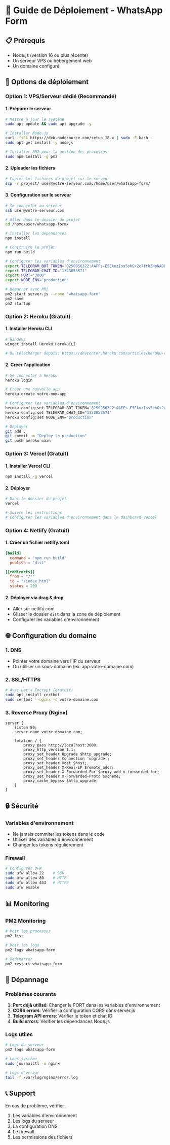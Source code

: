 # 🚀 Guide de Déploiement - WhatsApp Form

## 📋 Prérequis
- Node.js (version 16 ou plus récente)
- Un serveur VPS ou hébergement web
- Un domaine configuré

## 🔧 Options de déploiement

### Option 1: VPS/Serveur dédié (Recommandé)

#### 1. Préparer le serveur
```bash
# Mettre à jour le système
sudo apt update && sudo apt upgrade -y

# Installer Node.js
curl -fsSL https://deb.nodesource.com/setup_18.x | sudo -E bash -
sudo apt-get install -y nodejs

# Installer PM2 pour la gestion des processus
sudo npm install -g pm2
```

#### 2. Uploader les fichiers
```bash
# Copier les fichiers du projet sur le serveur
scp -r project/ user@votre-serveur.com:/home/user/whatsapp-form/
```

#### 3. Configuration sur le serveur
```bash
# Se connecter au serveur
ssh user@votre-serveur.com

# Aller dans le dossier du projet
cd /home/user/whatsapp-form/

# Installer les dépendances
npm install

# Construire le projet
npm run build

# Configurer les variables d'environnement
export TELEGRAM_BOT_TOKEN="8250956322:AAFFs-E5EknzIss5ohGx2c7fthZNpNADLrI"
export TELEGRAM_CHAT_ID="1323053571"
export PORT="3000"
export NODE_ENV="production"

# Démarrer avec PM2
pm2 start server.js --name "whatsapp-form"
pm2 save
pm2 startup
```

### Option 2: Heroku (Gratuit)

#### 1. Installer Heroku CLI
```bash
# Windows
winget install Heroku.HerokuCLI

# Ou télécharger depuis: https://devcenter.heroku.com/articles/heroku-cli
```

#### 2. Créer l'application
```bash
# Se connecter à Heroku
heroku login

# Créer une nouvelle app
heroku create votre-nom-app

# Configurer les variables d'environnement
heroku config:set TELEGRAM_BOT_TOKEN="8250956322:AAFFs-E5EknzIss5ohGx2c7fthZNpNADLrI"
heroku config:set TELEGRAM_CHAT_ID="1323053571"
heroku config:set NODE_ENV="production"

# Déployer
git add .
git commit -m "Deploy to production"
git push heroku main
```

### Option 3: Vercel (Gratuit)

#### 1. Installer Vercel CLI
```bash
npm install -g vercel
```

#### 2. Déployer
```bash
# Dans le dossier du projet
vercel

# Suivre les instructions
# Configurer les variables d'environnement dans le dashboard Vercel
```

### Option 4: Netlify (Gratuit)

#### 1. Créer un fichier netlify.toml
```toml
[build]
  command = "npm run build"
  publish = "dist"

[[redirects]]
  from = "/*"
  to = "/index.html"
  status = 200
```

#### 2. Déployer via drag & drop
- Aller sur netlify.com
- Glisser le dossier `dist` dans la zone de déploiement
- Configurer les variables d'environnement

## 🌐 Configuration du domaine

### 1. DNS
- Pointer votre domaine vers l'IP du serveur
- Ou utiliser un sous-domaine (ex: app.votre-domaine.com)

### 2. SSL/HTTPS
```bash
# Avec Let's Encrypt (gratuit)
sudo apt install certbot
sudo certbot --nginx -d votre-domaine.com
```

### 3. Reverse Proxy (Nginx)
```nginx
server {
    listen 80;
    server_name votre-domaine.com;
    
    location / {
        proxy_pass http://localhost:3000;
        proxy_http_version 1.1;
        proxy_set_header Upgrade $http_upgrade;
        proxy_set_header Connection 'upgrade';
        proxy_set_header Host $host;
        proxy_set_header X-Real-IP $remote_addr;
        proxy_set_header X-Forwarded-For $proxy_add_x_forwarded_for;
        proxy_set_header X-Forwarded-Proto $scheme;
        proxy_cache_bypass $http_upgrade;
    }
}
```

## 🔒 Sécurité

### Variables d'environnement
- Ne jamais commiter les tokens dans le code
- Utiliser des variables d'environnement
- Changer les tokens régulièrement

### Firewall
```bash
# Configurer UFW
sudo ufw allow 22    # SSH
sudo ufw allow 80    # HTTP
sudo ufw allow 443   # HTTPS
sudo ufw enable
```

## 📊 Monitoring

### PM2 Monitoring
```bash
# Voir les processus
pm2 list

# Voir les logs
pm2 logs whatsapp-form

# Redémarrer
pm2 restart whatsapp-form
```

## 🚨 Dépannage

### Problèmes courants
1. **Port déjà utilisé**: Changer le PORT dans les variables d'environnement
2. **CORS errors**: Vérifier la configuration CORS dans server.js
3. **Telegram API errors**: Vérifier le token et chat ID
4. **Build errors**: Vérifier les dépendances Node.js

### Logs utiles
```bash
# Logs du serveur
pm2 logs whatsapp-form

# Logs système
sudo journalctl -u nginx

# Logs d'erreur
tail -f /var/log/nginx/error.log
```

## 📞 Support
En cas de problème, vérifier :
1. Les variables d'environnement
2. Les logs du serveur
3. La configuration DNS
4. Le firewall
5. Les permissions des fichiers




